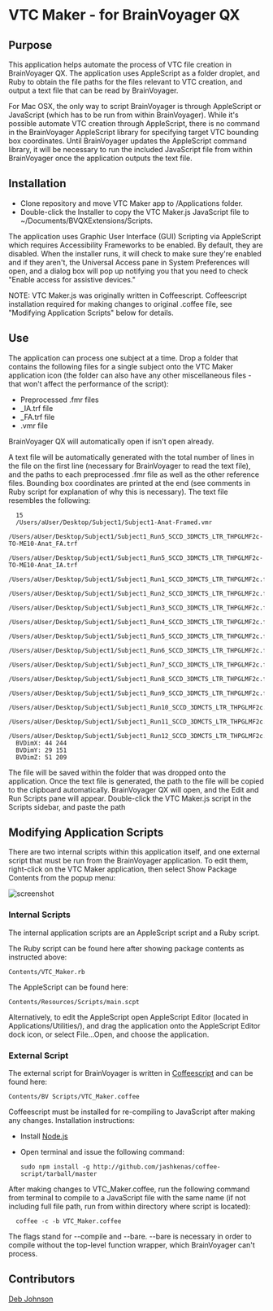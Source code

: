 # VTC Maker - for BrainVoyager QX

## Purpose

This application helps automate the process of VTC file creation in BrainVoyager QX.
The application uses AppleScript as a folder droplet, and Ruby to obtain the file paths for the files relevant to VTC creation, and output a text file that can be read by BrainVoyager.

For Mac OSX, the only way to script BrainVoyager is through AppleScript or JavaScript (which has to be run from within BrainVoyager). While it's possible automate VTC creation through AppleScript, there is no command in the BrainVoyager AppleScript library for specifying target VTC bounding box coordinates. Until BrainVoyager updates the AppleScript command library, it will be necessary to run the included JavaScript file from within BrainVoyager once the application outputs the text file.

## Installation

* Clone repository and move VTC Maker app to /Applications folder.
* Double-click the Installer to copy the VTC Maker.js JavaScript file to ~/Documents/BVQXExtensions/Scripts.

The application uses Graphic User Interface (GUI) Scripting via AppleScript which requires Accessibility Frameworks to be enabled. By default, they are disabled. When the installer runs, it will check to make sure they're enabled and if they aren't, the Universal Access pane in System Preferences will open, and a dialog box will pop up notifying you that you need to check "Enable access for assistive devices."

NOTE: VTC Maker.js was originally written in Coffeescript. Coffeescript installation required for making changes to original .coffee file, see "Modifying Application Scripts" below for details.

## Use

The application can process one subject at a time. Drop a folder that contains the following files for a single subject onto the VTC Maker application icon (the folder can also have any other miscellaneous files - that won't affect the performance of the script):

* Preprocessed .fmr files
* _IA.trf file
* _FA.trf file
* .vmr file

BrainVoyager QX will automatically open if isn't open already.

A text file will be automatically generated with the total number of lines in the file on the first line (necessary for BrainVoyager to read the text file), and the paths to each preprocessed .fmr file as well as the other reference files. Bounding box coordinates are printed at the end (see comments in Ruby script for explanation of why this is necessary). The text file resembles the following:

      15
      /Users/aUser/Desktop/Subject1/Subject1-Anat-Framed.vmr
      /Users/aUser/Desktop/Subject1/Subject1_Run5_SCCD_3DMCTS_LTR_THPGLMF2c-TO-ME10-Anat_FA.trf
      /Users/aUser/Desktop/Subject1/Subject1_Run5_SCCD_3DMCTS_LTR_THPGLMF2c-TO-ME10-Anat_IA.trf
      /Users/aUser/Desktop/Subject1/Subject1_Run1_SCCD_3DMCTS_LTR_THPGLMF2c.fmr
      /Users/aUser/Desktop/Subject1/Subject1_Run2_SCCD_3DMCTS_LTR_THPGLMF2c.fmr
      /Users/aUser/Desktop/Subject1/Subject1_Run3_SCCD_3DMCTS_LTR_THPGLMF2c.fmr
      /Users/aUser/Desktop/Subject1/Subject1_Run4_SCCD_3DMCTS_LTR_THPGLMF2c.fmr
      /Users/aUser/Desktop/Subject1/Subject1_Run5_SCCD_3DMCTS_LTR_THPGLMF2c.fmr
      /Users/aUser/Desktop/Subject1/Subject1_Run6_SCCD_3DMCTS_LTR_THPGLMF2c.fmr
      /Users/aUser/Desktop/Subject1/Subject1_Run7_SCCD_3DMCTS_LTR_THPGLMF2c.fmr
      /Users/aUser/Desktop/Subject1/Subject1_Run8_SCCD_3DMCTS_LTR_THPGLMF2c.fmr
      /Users/aUser/Desktop/Subject1/Subject1_Run9_SCCD_3DMCTS_LTR_THPGLMF2c.fmr
      /Users/aUser/Desktop/Subject1/Subject1_Run10_SCCD_3DMCTS_LTR_THPGLMF2c.fmr
      /Users/aUser/Desktop/Subject1/Subject1_Run11_SCCD_3DMCTS_LTR_THPGLMF2c.fmr
      /Users/aUser/Desktop/Subject1/Subject1_Run12_SCCD_3DMCTS_LTR_THPGLMF2c.fmr
      BVDimX: 44 244
      BVDimY: 29 151
      BVDimZ: 51 209

The file will be saved within the folder that was dropped onto the application. Once the text file is generated, the path to the file will be copied to the clipboard automatically. BrainVoyager QX will open, and the Edit and Run Scripts pane will appear. Double-click the VTC Maker.js script in the Scripts sidebar, and paste the path

## Modifying Application Scripts

There are two internal scripts within this application itself, and one external script that must be run from the BrainVoyager application. To edit them, right-click on the VTC Maker application, then select Show Package Contents from the popup menu:

![screenshot](https://raw.github.com/tarrlab/VTC-Maker/master/README_Images/screenshot1.png)

### Internal Scripts

The internal application scripts are an AppleScript script and a Ruby script. 
    
The Ruby script can be found here after showing package contents as instructed above:

    Contents/VTC_Maker.rb

The AppleScript can be found here:

    Contents/Resources/Scripts/main.scpt
    
Alternatively, to edit the AppleScript open AppleScript Editor (located in Applications/Utilities/), and drag the application onto the AppleScript Editor dock icon, or select File...Open, and choose the application.

### External Script

The external script for BrainVoyager is written in [Coffeescript](http://coffeescript.org) and can be found here:

    Contents/BV Scripts/VTC_Maker.coffee

Coffeescript must be installed for re-compiling to JavaScript after making any changes. Installation instructions:

* Install [Node.js](http://nodejs.org)
* Open terminal and issue the following command:

      sudo npm install -g http://github.com/jashkenas/coffee-script/tarball/master

After making changes to VTC_Maker.coffee, run the following command from terminal to compile to a JavaScript file with the same name (if not including full file path, run from within directory where script is located):

      coffee -c -b VTC_Maker.coffee

The flags stand for --compile and --bare. --bare is necessary in order to compile without the top-level function wrapper, which BrainVoyager can't process.

## Contributors

[Deb Johnson](https://github.com/debjohnson)